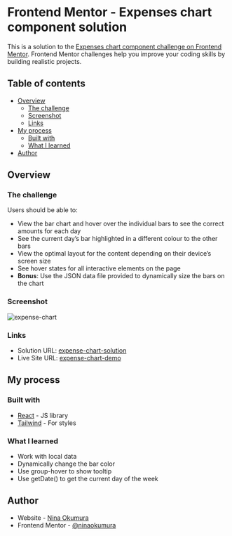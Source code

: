 # Frontend Mentor - Expenses chart component solution

This is a solution to the [Expenses chart component challenge on Frontend Mentor](https://www.frontendmentor.io/challenges/expenses-chart-component-e7yJBUdjwt). Frontend Mentor challenges help you improve your coding skills by building realistic projects.

## Table of contents

- [Overview](#overview)
  - [The challenge](#the-challenge)
  - [Screenshot](#screenshot)
  - [Links](#links)
- [My process](#my-process)
  - [Built with](#built-with)
  - [What I learned](#what-i-learned)
- [Author](#author)

## Overview

### The challenge

Users should be able to:

- View the bar chart and hover over the individual bars to see the correct amounts for each day
- See the current day’s bar highlighted in a different colour to the other bars
- View the optimal layout for the content depending on their device’s screen size
- See hover states for all interactive elements on the page
- **Bonus**: Use the JSON data file provided to dynamically size the bars on the chart

### Screenshot
![expense-chart](https://user-images.githubusercontent.com/79299205/172157204-dfd9a044-3df0-4ecd-8fb2-cd14486649c7.jpg)


### Links

- Solution URL: [expense-chart-solution](https://github.com/ninaokumura/expense-chart)
- Live Site URL: [expense-chart-demo](https://expense-chart-react.netlify.app/)

## My process

### Built with

- [React](https://reactjs.org/) - JS library
- [Tailwind](https://tailwindcss.com) - For styles

### What I learned

- Work with local data
- Dynamically change the bar color
- Use group-hover to show tooltip
- Use getDate() to get the current day of the week

## Author

- Website - [Nina Okumura](https:ninaokumura.me)
- Frontend Mentor - [@ninaokumura](https://www.frontendmentor.io/profile/ninaokumura)
